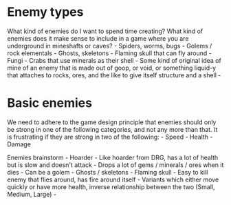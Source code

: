 # Enemy types

What kind of enemies do I want to spend time creating? What kind of enemies does it make sense to include in a game where you are underground in mineshafts or caves?
	- Spiders, worms, bugs
	- Golems / rock elementals
	- Ghosts, skeletons
		- Flaming skull that can fly around
	- Fungi
	- Crabs that use minerals as their shell
	- Some kind of original idea of mine of an enemy that is made out of goop, or void, or something liquid-y that attaches to rocks, ores, and the like to give itself structure and a shell
		- 


# Basic enemies

We need to adhere to the game design principle that enemies should only be strong in one of the following categories, and not any more than that. It is frustrating if they are strong in two of the following:
	- Speed
	- Health
	- Damage

Enemies brainstorm
	- Hoarder
		- Like hoarder from DRG, has a lot of health but is slow and doesn't attack
		- Drops a lot of gems / minerals / ores when it dies
		- Can be a golem
	- Ghosts / skeletons
		- Flaming skull
			- Easy to kill enemy that flies around, has fire around itself
			- Variants which either move quickly or have more health, inverse relationship between the two (Small, Medium, Large)
	- 